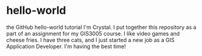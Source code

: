 # hello-world
 the GitHub hello-world tutorial
I'm Crystal. I put together this repository as a part of an assignment for my GIS3005 course. I like video games and cheese fries.
I have three cats, and I just started a new job as a GIS Application Developer. I'm having the best time!
